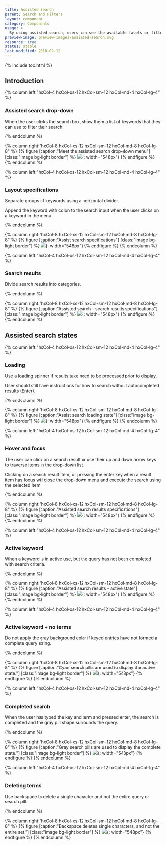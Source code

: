 ```yaml
---
title: Assisted Search
parent: Search and Filters
layout: component
category: Components
usage: >
  By using assisted search, users can see the available facets or filters within the search field and construct their own search criteria.
preview-image: preview-images/assisted-search.svg
resource: true
status: stable
last-modified: 2018-02-12
---
```


{% include toc.html %}

<section class="static-section" markdown="1">

## Introduction

<div class="hxRow" markdown="1">

{% column left:"hxCol-4 hxCol-xs-12 hxCol-sm-12 hxCol-md-4 hxCol-lg-4" %}

### Assisted search drop-down

When the user clicks the search box, show them a list of keywords that they can use to filter their search.


{% endcolumn %}

{% column right:"hxCol-8 hxCol-xs-12 hxCol-sm-12 hxCol-md-8 hxCol-lg-8" %}
{% figure [caption:"Meet the assisted search drop-down menu"] [class:"image bg-light border"] %}
![]({{site.url}}/assets/images/components/search-and-filters/search-assisted/assisted-search-drop-down-menu.png){: width="548px"}
{% endfigure %}
{% endcolumn %}

</div>

</section>

<section class="static-section" markdown="1">

<div class="hxRow" markdown="1">

{% column left:"hxCol-4 hxCol-xs-12 hxCol-sm-12 hxCol-md-4 hxCol-lg-4" %}

### Layout specifications

Separate groups of keywords using a horizontal divider.

Append the keyword with colon to the search input when the user clicks on a keyword in the menu.


{% endcolumn %}

{% column right:"hxCol-8 hxCol-xs-12 hxCol-sm-12 hxCol-md-8 hxCol-lg-8" %}
{% figure [caption:"Assist search specifications"] [class:"image bg-light border"] %}
![]({{site.url}}/assets/images/components/search-and-filters/search-assisted/assisted-search-layout-specifications.png){: width="548px"}
{% endfigure %}
{% endcolumn %}

</div>

</section>

<section class="static-section" markdown="1">

<div class="hxRow" markdown="1">

{% column left:"hxCol-4 hxCol-xs-12 hxCol-sm-12 hxCol-md-4 hxCol-lg-4" %}

### Search results

Divide search results into categories.

{% endcolumn %}

{% column right:"hxCol-8 hxCol-xs-12 hxCol-sm-12 hxCol-md-8 hxCol-lg-8" %}
{% figure [caption:"Assisted search - search results specifications"] [class:"image bg-light border"] %}
![]({{site.url}}/assets/images/components/search-and-filters/search-assisted/assisted-search-predictive-results-list.png){: width="548px"}
{% endfigure %}
{% endcolumn %}

</div>

</section>

<section class="static-section" markdown="1">

## Assisted search states

<div class="hxRow" markdown="1">

{% column left:"hxCol-4 hxCol-xs-12 hxCol-sm-12 hxCol-md-4 hxCol-lg-4" %}

### Loading

Use a [loading spinner]({{site.baseurl}}/components/loading-indicators.html) if results take need to be processed prior to display.

User should still have instructions for how to search without autocompleted results (Enter).


{% endcolumn %}

{% column right:"hxCol-8 hxCol-xs-12 hxCol-sm-12 hxCol-md-8 hxCol-lg-8" %}
{% figure [caption:"Assist search loading state"] [class:"image bg-light border"] %}
![]({{site.url}}/assets/images/components/search-and-filters/search-assisted/assisted-search-loading-state.png){: width="548px"}
{% endfigure %}
{% endcolumn %}

</div>

</section>

<section class="static-section" markdown="1">

<div class="hxRow" markdown="1">

{% column left:"hxCol-4 hxCol-xs-12 hxCol-sm-12 hxCol-md-4 hxCol-lg-4" %}

### Hover and focus

The user can click on a search result or use their up and down arrow keys to traverse items in the drop-down list.

Clicking on a search result item, or pressing the enter key when a result item has focus will close the drop-down menu and execute the search using the selected item.

{% endcolumn %}

{% column right:"hxCol-8 hxCol-xs-12 hxCol-sm-12 hxCol-md-8 hxCol-lg-8" %}
{% figure [caption:"Assisted search results specifications"] [class:"image bg-light border"] %}
![]({{site.url}}/assets/images/components/search-and-filters/search-assisted/assisted-search-hover-and-focus.png){: width="548px"}
{% endfigure %}
{% endcolumn %}
</div>

</section>

<section class="static-section" markdown="1">

<div class="hxRow" markdown="1">
{% column left:"hxCol-4 hxCol-xs-12 hxCol-sm-12 hxCol-md-4 hxCol-lg-4" %}

### Active keyword

When a keyword is in active use, but the query has not been completed with search criteria.

{% endcolumn %}

{% column right:"hxCol-8 hxCol-xs-12 hxCol-sm-12 hxCol-md-8 hxCol-lg-8" %}
{% figure [caption:"Assisted search results - active state"] [class:"image bg-light border"] %}
![]({{site.url}}/assets/images/components/search-and-filters/search-assisted/assisted-search-active-keyword.png){: width="548px"}
{% endfigure %}
{% endcolumn %}
</div>

</section>

<section class="static-section" markdown="1">

<div class="hxRow" markdown="1">
{% column left:"hxCol-4 hxCol-xs-12 hxCol-sm-12 hxCol-md-4 hxCol-lg-4" %}

### Active keyword + no terms

Do not apply the gray background color if keyed entries have not formed a complete query string.

{% endcolumn %}

{% column right:"hxCol-8 hxCol-xs-12 hxCol-sm-12 hxCol-md-8 hxCol-lg-8" %}
{% figure [caption:"Cyan search pills are used to display the active state."] [class:"image bg-light border"] %}
![]({{site.url}}/assets/images/components/search-and-filters/search-assisted/assisted-search-active-and-entering-terms.png){: width="548px"}
{% endfigure %}
{% endcolumn %}

</div>

</section>

<section class="static-section" markdown="1">

<div class="hxRow" markdown="1">
{% column left:"hxCol-4 hxCol-xs-12 hxCol-sm-12 hxCol-md-4 hxCol-lg-4" %}

### Completed search

When the user has typed the key and term and pressed enter, the search is completed and the gray pill shape surrounds the query.

{% endcolumn %}

{% column right:"hxCol-8 hxCol-xs-12 hxCol-sm-12 hxCol-md-8 hxCol-lg-8" %}
{% figure [caption:"Gray search pills are used to display the complete state."] [class:"image bg-light border"] %}
![]({{site.url}}/assets/images/components/search-and-filters/search-assisted/assisted-search-completed-search.png){: width="548px"}
{% endfigure %}
{% endcolumn %}

</div>

</section>

<section class="static-section" markdown="1">

<div class="hxRow" markdown="1">
{% column left:"hxCol-4 hxCol-xs-12 hxCol-sm-12 hxCol-md-4 hxCol-lg-4" %}

### Deleting terms

Use backspace to delete a single character and not the entire query or search pill.

{% endcolumn %}

{% column right:"hxCol-8 hxCol-xs-12 hxCol-sm-12 hxCol-md-8 hxCol-lg-8" %}
{% figure [caption:"Backspace deletes single characters, and not the entire set."] [class:"image bg-light border"] %}
![]({{site.url}}/assets/images/components/search-and-filters/search-assisted/assisted-search-deleting-terms.png){: width="548px"}
{% endfigure %}
{% endcolumn %}

</div>

</section>
